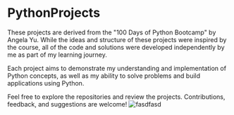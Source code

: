 # PythonProjects

These projects are derived from the "100 Days of Python Bootcamp" by Angela Yu. While the ideas and structure of these projects were inspired by the course, all of the code and solutions were developed independently by me as part of my learning journey.

Each project aims to demonstrate my understanding and implementation of Python concepts, as well as my ability to solve problems and build applications using Python.

Feel free to explore the repositories and review the projects. Contributions, feedback, and suggestions are welcome!
![fasdfasd](https://github.com/user-attachments/assets/1f8eea1f-b62c-4b8a-b8f0-026b2a4a70bb)
